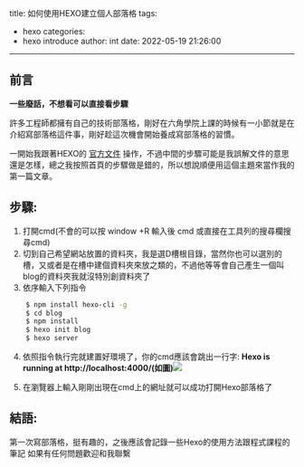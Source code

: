 title: 如何使用HEXO建立個人部落格
tags:
  - hexo
categories:
  - hexo introduce
author: int
date: 2022-05-19 21:26:00
---
## 前言
**一些廢話，不想看可以直接看步驟**
<p>許多工程師都擁有自己的技術部落格，剛好在六角學院上課的時候有一小節就是在介紹寫部落格這件事，剛好趁這次機會開始養成寫部落格的習慣。</p>

一開始我跟著HEXO的 [官方文件](https://hexo.io/zh-tw/) 操作，不過中間的步驟可能是我誤解文件的意思還是怎樣，總之我按照首頁的步驟做是錯的，所以想說順便用這個主題來當作我的第一篇文章。

## 步驟:
1. 打開cmd(不會的可以按 window +R 輸入後 cmd 或直接在工具列的搜尋欄搜尋cmd)
2. 切到自己希望網站放置的資料夾，我是選D槽根目錄，當然你也可以選別的槽，又或者是在槽中建個資料夾來放之類的，不過他等等會自己產生一個叫blog的資料夾我就沒特別創資料夾了
3. 依序輸入下列指令
```bash
    $ npm install hexo-cli -g
    $ cd blog
    $ npm install
    $ hexo init blog
    $ hexo server
```
4. 依照指令執行完就建置好環境了，你的cmd應該會跳出一行字: **Hexo is running at http://localhost:4000/(如圖)**![](https://i.imgur.com/UKZ1SWm.png)

5. 在瀏覽器上輸入剛剛出現在cmd上的網址就可以成功打開Hexo部落格了

## 結語:
第一次寫部落格，挺有趣的，之後應該會記錄一些Hexo的使用方法跟程式課程的筆記
如果有任何問題歡迎和我聯繫